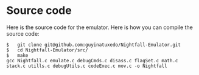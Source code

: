 # Source code

Here is the source code for the emulator. Here is how you can compile the source code:

```
$	git clone git@github.com:guyinatuxedo/Nightfall-Emulator.git
$	cd Nightfall-Emulator/src/
$	make
gcc Nightfall.c emulate.c debugCmds.c disass.c flagSet.c math.c stack.c utills.c debugUtils.c codeExec.c mov.c -o Nightfall
```
